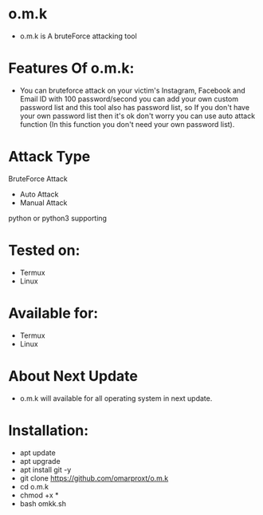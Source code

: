 # o.m.k

- o.m.k is A bruteForce attacking tool
 # Features Of o.m.k:
 
 - You can bruteforce attack on your victim's Instagram, Facebook and Email ID with 100 password/second you can add your own custom password list and this tool also has password list, so If you don't have your own password list then it's ok don't worry you can use auto attack function (In this function you don't need your own password list).

# Attack Type
BruteForce Attack
- Auto Attack
- Manual Attack

python or python3 supporting

# Tested on:
- Termux
- Linux

# Available for:
- Termux
- Linux

# About Next Update
- o.m.k will available for all operating system in next update.

# Installation:
- apt update
- apt upgrade
- apt install git -y
- git clone https://github.com/omarproxt/o.m.k
- cd o.m.k
- chmod +x *
- bash omkk.sh
